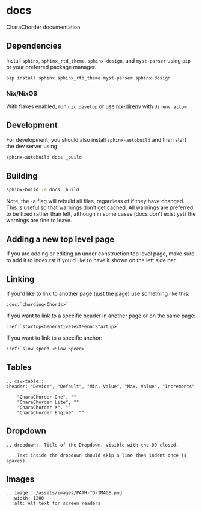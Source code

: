 # docs

CharaChorder documentation

## Dependencies

Install `sphinx`, `sphinx_rtd_theme`, `sphinx-design`, and `myst-parser` using `pip` or your preferred package manager.

```sh
pip install sphinx sphinx_rtd_theme myst-parser sphinx-design
```

### Nix/NixOS

With flakes enabled, run `nix develop` or use [nix-direnv](https://github.com/nix-community/nix-direnv) with `direnv allow`

## Development

For development, you should also install `sphinx-autobuild` and then start the dev server using

```sh
sphinx-autobuild docs _build
```

## Building

```sh
sphinx-build -a docs _build
```

Note, the -a flag will rebuild all files, regardless of if they have changed. This is useful so that warnings don't get cached.  All warnings are preferred to be fixed rather than left, although in some cases (docs don't exist yet) the warnings are fine to leave.

## Adding a new top level page

If you are adding or editing an under construction top level page, make sure to
add it to index.rst if you'd like to have it shown on the left side bar.

## Linking

If you'd like to link to another page (just the page) use something like this:
```
:doc:`chording<Chords>` 
```

If you want to link to a specific header in another page or on the same page:

```
:ref:`startup<GenerativeTextMenu:Startup>`
```

If you want to link to a specific anchor:
```
:ref:`slow speed <Slow Speed>`
```

## Tables

```
.. csv-table::
:header: "Device", "Default", "Min. Value", "Max. Value", "Increments"

    "CharaChorder One", ""
    "CharaChorder Lite", ""
    "CharaChorder X", ""
    "CharaChorder Engine", ""
```

## Dropdown

```
.. dropdown:: Title of the Dropdown, visible with the DD closed.

    Text inside the dropdown should skip a line then indent once (4 spaces).
```

## Images

```
.. image:: /assets/images/PATH-TO-IMAGE.png
  :width: 1200
  :alt: Alt text for screen readers
```
